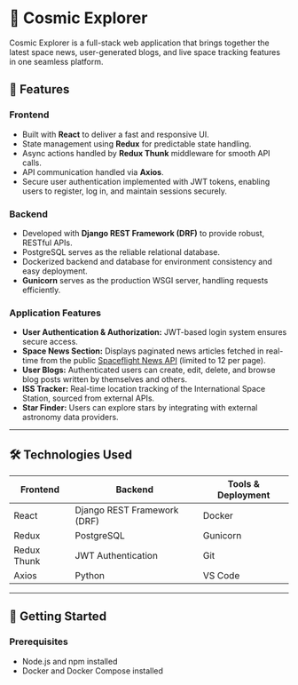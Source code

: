# 🚀 Cosmic Explorer

Cosmic Explorer is a full-stack web application that brings together the latest space news, user-generated blogs, and live space tracking features in one seamless platform.

## 🌟 Features

### Frontend
- Built with **React** to deliver a fast and responsive UI.
- State management using **Redux** for predictable state handling.
- Async actions handled by **Redux Thunk** middleware for smooth API calls.
- API communication handled via **Axios**.
- Secure user authentication implemented with JWT tokens, enabling users to register, log in, and maintain sessions securely.

### Backend
- Developed with **Django REST Framework (DRF)** to provide robust, RESTful APIs.
- PostgreSQL serves as the reliable relational database.
- Dockerized backend and database for environment consistency and easy deployment.
- **Gunicorn** serves as the production WSGI server, handling requests efficiently.

### Application Features
- **User Authentication & Authorization:** JWT-based login system ensures secure access.
- **Space News Section:** Displays paginated news articles fetched in real-time from the public [Spaceflight News API](https://api.spaceflightnewsapi.net/v4/articles) (limited to 12 per page).
- **User Blogs:** Authenticated users can create, edit, delete, and browse blog posts written by themselves and others.
- **ISS Tracker:** Real-time location tracking of the International Space Station, sourced from external APIs.
- **Star Finder:** Users can explore stars by integrating with external astronomy data providers.

---

## 🛠️ Technologies Used

| Frontend                      | Backend                      | Tools & Deployment           |
|------------------------------|------------------------------|-----------------------------|
| React                        | Django REST Framework (DRF) | Docker                      |
| Redux                       | PostgreSQL                   | Gunicorn                    |
| Redux Thunk                 | JWT Authentication          | Git                         |
| Axios                       | Python                      | VS Code                     |

---

## 🚀 Getting Started

### Prerequisites

- Node.js and npm installed
- Docker and Docker Compose installed

